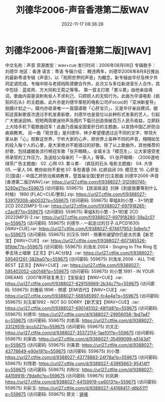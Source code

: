 ﻿---
title: 刘德华2006-声音香港第二版WAV
date: 2022-11-17 08:36:28
categories: WAV车载音乐、镜像
tags: 华语中文
---
# 刘德华2006-声音[香港第二版][WAV]

中文名称：声音
资源类型：wav+cue
发行时间：2006年08月08日
专辑歌手：刘德华
地区：香港
语言：粤语
专辑介绍：
睽违两年，刘德华2006年8月8日推出的最新粤语专辑《声音》，以「观照世界的声音」为概念，新专辑由华仔及林夕共同定调完成。专辑中除与老搭档陈德健合作外，此次又与多位新进音乐人合作，其中包括︰蓝奕邦、方大同和王菀之等等。
第一首主打歌「累斗累」由他亲自填词，歌曲内容是讽刺有些人不求利己、只顾损人的无知行为。此曲为华语电影《疯狂的石头》的主题曲，此片亦是刘德华掌舵的电影公司(Focus)的「亚洲新星导」拍摄计划之一。碟内亦收录唯一一首国语歌「心肝宝贝」，又是华仔亲自撰词，据知这首新歌首次透过手机发表新歌，刘德华也是首位以此种形式发表的艺人，引起广大歌迷迴响，短短两周歌迷铃声及图片下载已创造突破百万人民币收益，立即跃上大陆手机下载歌曲冠军！此曲乃首届全国爱肝日的主题曲，以宣扬中国乙肝防治疾病教育。
另一曲「观世音」是刘德华、林夕希望便透过近不同的文字，带领大家从新「心」观察这世界，宁听大家的心声，把世界上各种不同的声音，栩栩如生的投入每个人的心里，是大家绝对不能错过的好歌。除了以上歌曲外，其他推荐的好歌，包括雄据各流行榜冠军歌「张开眼睛」、全城关注「模范生」，让大家感受老师承受的工作压力，及送给父母亲的「一家人」等等。
01.张开眼睛-
（2006道地绿茶广告主题曲）
02.
心照
03. 累斗累- （疯狂的石头
电影主题曲）
04.
大侠
05.
一家人
06.
教你如何不爱他
07.
多愁善感
08.
红颜自闭
09.
模范生
10. 心肝宝贝[国语] –
中国乙肝防治疾病教育，暨首届全国[爱肝日]主题曲
刘德华2006-声音[香港第二版][WAV].rar: https://url27.ctfile.com/f/9388027-312080745-5280e2?p=559675
(访问密码: 559675)
【民谣摇滚】刘铮《到底我要等到什么时候》 1990 [FLAC+CUE/整轨].zip: https://url27.ctfile.com/f/9388027-539179308-ab0032?p=559675
(访问密码: 559675)
草蜢&刘小慧 - 3+1的爱 2CD 2022[MP3-1].rar: https://url27.ctfile.com/f/9388027-697918285-c2ac87?p=559675
(访问密码: 559675)
草蜢&刘小慧 - 3+1的爱 2CD 2022[MP3]-2.rar: https://url27.ctfile.com/f/9388027-697918280-39a2c5?p=559675
(访问密码: 559675)
刘德华.-.一起走过的日子.(LPCD1630)[WAV+CUE].rar: https://url27.ctfile.com/f/9388027-674617953-5dbe1c?p=559675
(访问密码: 559675)
刘汉乐.1991 - 陪著你凝望你仍是太优美【新艺宝】【WAV+CUE】.rar: https://url27.ctfile.com/f/9388027-607385526-6f9de7?p=559675
(访问密码: 559675)
刘浩龙.2004 - Singing In The Ring 在拳击场上唱歌【正东】【FLAC分轨】.rar: https://url27.ctfile.com/f/9388027-595401261-382ba0?p=559675
(访问密码: 559675)
刘浩龙.2006 - ALL THE BEST【正东】【WAV+CUE】.rar: https://url27.ctfile.com/f/9388027-595402052-cb0148?p=559675
(访问密码: 559675)
刘小慧.1991 - IN YOUR DREAMS（2007年环球复黑王）【宝丽金】【WAV+CUE】.rar:
https://url27.ctfile.com/f/9388027-629159969-2b34c7?p=559675
(访问密码: 559675)
刘雅丽.1996 - 预感【EMI百代】【WAV+CUE】.rar: https://url27.ctfile.com/f/9388027-568585997-fc4e4e?p=559675
(访问密码: 559675)
刘玉翠1992 - NOT SO SORRY【新艺宝】【WAV+CUE】.rar: https://url27.ctfile.com/f/9388027-690145102-48f1d8?p=559675
(访问密码: 559675)
刘德华: https://url27.ctfile.com/d/9388027-29956056-1bd7a4?p=559675
(访问密码: 559675)
刘若英: https://url27.ctfile.com/d/9388027-33129519-bccb22?p=559675
(访问密码: 559675)
刘文正: https://url27.ctfile.com/d/9388027-35372114-1aef01?p=559675
(访问密码: 559675)
刘家昌: https://url27.ctfile.com/d/9388027-35499099-e5143d?p=559675
(访问密码: 559675)
刘美君: https://url27.ctfile.com/d/9388027-43778649-e90e18?p=559675
(访问密码: 559675)
刘小慧: https://url27.ctfile.com/d/9388027-43778883-24f78a?p=559675
(访问密码: 559675)
刘惜君: https://url27.ctfile.com/d/9388027-43965663-95414f?p=559675
(访问密码: 559675)
刘秋仪: https://url27.ctfile.com/d/9388027-44159916-79da9c?p=559675
(访问密码: 559675)
刘凤屏: https://url27.ctfile.com/d/9388027-44159919-ce6013?p=559675
(访问密码: 559675)
刘彩玉: https://url27.ctfile.com/d/9388027-44168417-d6b511?p=559675
(访问密码: 559675)
原文：[链接](https://blog.sina.com.cn/s/blog_1647c7e76010310a1.html)